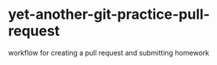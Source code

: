 # yet-another-git-practice-pull-request
workflow for creating a pull request and submitting homework
